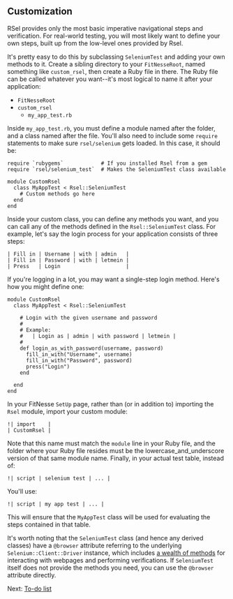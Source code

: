 Customization
-------------

RSel provides only the most basic imperative navigational steps and
verification. For real-world testing, you will most likely want to define your
own steps, built up from the low-level ones provided by Rsel.

It's pretty easy to do this by subclassing `SeleniumTest` and adding your own
methods to it. Create a sibling directory to your `FitNesseRoot`, named
something like `custom_rsel`, then create a Ruby file in there. The Ruby file
can be called whatever you want--it's most logical to name it after your
application:

- `FitNesseRoot`
- `custom_rsel`
  - `my_app_test.rb`

Inside `my_app_test.rb`, you must define a module named after the folder, and a
class named after the file. You'll also need to include some `require` statements
to make sure `rsel/selenium` gets loaded. In this case, it should be:

    require `rubygems`            # If you installed Rsel from a gem
    require `rsel/selenium_test`  # Makes the SeleniumTest class available

    module CustomRsel
      class MyAppTest < Rsel::SeleniumTest
        # Custom methods go here
      end
    end

Inside your custom class, you can define any methods you want, and you can call
any of the methods defined in the `Rsel::SeleniumTest` class. For example,
let's say the login process for your application consists of three steps:

    | Fill in | Username | with | admin   |
    | Fill in | Password | with | letmein |
    | Press   | Login                     |

If you're logging in a lot, you may want a single-step login method. Here's how
you might define one:

    module CustomRsel
      class MyAppTest < Rsel::SeleniumTest

        # Login with the given username and password
        #
        # Example:
        #   | Login as | admin | with password | letmein |
        #
        def login_as_with_password(username, password)
          fill_in_with("Username", username)
          fill_in_with("Password", password)
          press("Login")
        end

      end
    end

In your FitNesse `SetUp` page, rather than (or in addition to) importing the `Rsel` module,
import your custom module:

    !| import    |
    | CustomRsel |

Note that this name must match the `module` line in your Ruby file, and the
folder where your Ruby file resides must be the lowercase_and_underscore
version of that same module name. Finally, in your actual test table, instead of:

    !| script | selenium test | ... |

You'll use:

    !| script | my app test | ... |

This will ensure that the `MyAppTest` class will be used for evaluating the
steps contained in that table.

It's worth noting that the `SeleniumTest` class (and hence any derived classes)
have a `@browser` attribute referring to the underlying `Selenium::Client::Driver`
instance, which includes
[a wealth of methods](http://rdoc.info/github/ph7/selenium-client/master/Selenium/Client/Driver)
for interacting with webpages and performing verifications. If `SeleniumTest`
itself does not provide the methods you need, you can use the `@browser`
attribute directly.

Next: [To-do list](todo.md)

